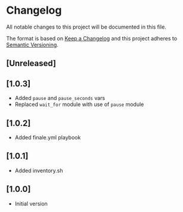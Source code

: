# Changelog
All notable changes to this project will be documented in this file.

The format is based on [Keep a Changelog](http://keepachangelog.com/en/1.0.0/)
and this project adheres to [Semantic Versioning](http://semver.org/spec/v2.0.0.html).

## [Unreleased]

## [1.0.3]
- Added `pause` and `pause_seconds` vars
- Replaced `wait_for` module with use of `pause` module

## [1.0.2]
- Added finale.yml playbook

## [1.0.1]
- Added inventory.sh

## [1.0.0]
- Initial version
